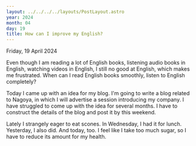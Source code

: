```yaml
---
layout: ../../../../layouts/PostLayout.astro
year: 2024
month: 04
day: 19
title: How can I improve my English?
---
```


Friday, 19 April 2024

Even though I am reading a lot of English books, listening audio books in English, watching videos in English, I still no good at English, which makes me frustrated. When can I read English books smoothly, listen to English completely?

Today I came up with an idea for my blog. I'm going to write a blog related to Nagoya, in which I will advertise a session introducing my company. I have struggled to come up with the idea for several months. I have to construct the details of the blog and post it by this weekend.

Lately I strangely eager to eat scones. In Wednesday, I had it for lunch. Yesterday, I also did. And today, too. I feel like I take too much sugar, so I have to reduce its amount for my health.